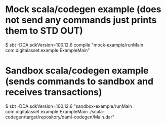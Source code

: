 # Mock scala/codegen example (does not send any commands just prints them to STD OUT)
$ sbt -DDA.sdkVersion=100.12.6 compile "mock-example/runMain com.digitalasset.example.ExampleMain"

# Sandbox scala/codegen example (sends commands to sandbox and receives transactions)
$ sbt -DDA.sdkVersion=100.12.6 "sandbox-example/runMain com.digitalasset.example.ExampleMain ./scala-codegen/target/repository/daml-codegen/Main.dar"
